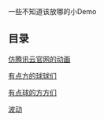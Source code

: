 一些不知道该放哪的小Demo

## 目录

[仿腾讯云官网的动画](https://snailsword.github.io/biubiu/banner/index.html)

[有点方的球球们](https://snailsword.github.io/biubiu/weekly/week1/index.html)

[有点球的方方们](https://snailsword.github.io/biubiu/weekly/cubeinball/index.html)

[波动](https://snailsword.github.io/biubiu/weekly/week2/index.html)
